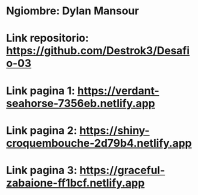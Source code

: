 # Ngiombre: Dylan Mansour
# Link repositorio: https://github.com/Destrok3/Desafio-03
# Link pagina 1: https://verdant-seahorse-7356eb.netlify.app
# Link pagina 2: https://shiny-croquembouche-2d79b4.netlify.app
# Link pagina 3: https://graceful-zabaione-ff1bcf.netlify.app